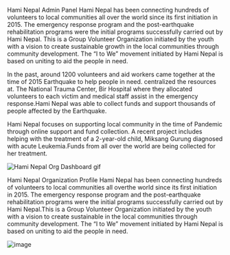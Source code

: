 Hami Nepal Admin Panel
Hami Nepal has been connecting hundreds of volunteers to local communities all over the world since its first initiation in 2015. The emergency response program and the post-earthquake rehabilitation programs were the initial programs successfully carried out by Hami Nepal. This is a Group Volunteer Organization initiated by the youth with a vision to create sustainable growth in the local communities through community development. The “I to We” movement initiated by Hami Nepal is based on uniting to aid the people in need.

In the past, around 1200 volunteers and aid workers came together at the time of 2015 Earthquake to help people in need. centralized the resources at. The National Trauma Center, Bir Hospital where they allocated volunteers to each victim and medical staff assist in the emergency response.Hami Nepal was able to collect funds and support thousands of people affected by the Earthquake.

Hami Nepal focuses on supporting local community in the time of Pandemic through online support and fund collection. A recent project includes helping with the treatment of a 2-year-old child, Miksang Gurung diagnosed with acute Leukemia.Funds from all over the world are being collected for her treatment.

![Hami Nepal Org Dashboard gif](https://user-images.githubusercontent.com/61246422/141415089-c7c278ea-95b7-4d84-b60b-11d95c946c54.gif)

Hami Nepal Organization Profile
Hami Nepal has been connecting hundreds of volunteers to local communities all overthe world since its first initiation in 2015. The emergency response program and the post-earthquake rehabilitation programs were the initial programs successfully carried out by Hami Nepal.This is a Group Volunteer Organization initiated by the youth with a vision to create sustainable in the local communities through community development. The “I to We” movement initiated by Hami Nepal is based on uniting to aid the people in need.

![image](https://user-images.githubusercontent.com/61246422/141415137-c88bed87-8a38-4ae6-83cf-e116059b21c7.png)
